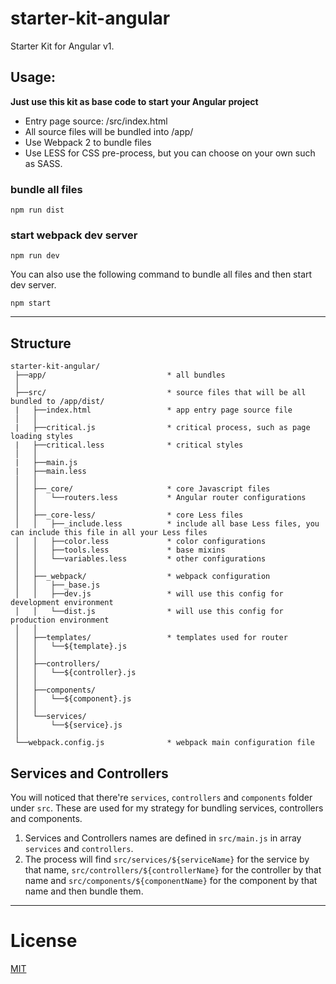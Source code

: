 # starter-kit-angular
Starter Kit for Angular v1.

## Usage:

**Just use this kit as base code to start your Angular project**

* Entry page source: /src/index.html
* All source files will be bundled into /app/
* Use Webpack 2 to bundle files
* Use LESS for CSS pre-process, but you can choose on your own such as SASS.

### bundle all files

```
npm run dist
```

### start webpack dev server

```
npm run dev
```

You can also use the following command to bundle all files and then start dev server.

```
npm start
```

___

## Structure

```
starter-kit-angular/
 ├──app/                           * all bundles
 │
 ├──src/                           * source files that will be all bundled to /app/dist/
 |   ├──index.html                 * app entry page source file
 │   │
 |   ├──critical.js                * critical process, such as page loading styles
 |   ├──critical.less              * critical styles
 │   │
 |   ├──main.js
 |   ├──main.less
 │   │
 │   ├──_core/                     * core Javascript files
 │   │   └──routers.less           * Angular router configurations
 │   │
 │   ├──_core-less/                * core Less files
 │   │   ├──_include.less          * include all base Less files, you can include this file in all your Less files
 │   │   ├──color.less             * color configurations
 │   │   ├──tools.less             * base mixins
 │   │   └──variables.less         * other configurations
 │   │
 │   ├──_webpack/                  * webpack configuration
 │   │   ├──_base.js
 │   │   ├──dev.js                 * will use this config for development environment
 │   │   └──dist.js                * will use this config for production environment
 │   │
 │   ├──templates/                 * templates used for router
 │   │   └──${template}.js
 │   │
 │   ├──controllers/
 │   │   └──${controller}.js
 │   │
 │   ├──components/
 │   │   └──${component}.js
 │   │
 │   └──services/
 │       └──${service}.js
 │
 └──webpack.config.js              * webpack main configuration file

```

## Services and Controllers

You will noticed that there're `services`, `controllers` and `components` folder under `src`. These are used for my strategy for bundling services, controllers and components.

1. Services and Controllers names are defined in `src/main.js` in array `services` and `controllers`.
2. The process will find `src/services/${serviceName}` for the service by that name, `src/controllers/${controllerName}` for the controller by that name and `src/components/${componentName}` for the component by that name and then bundle them.

___

# License
 [MIT](/LICENSE)
